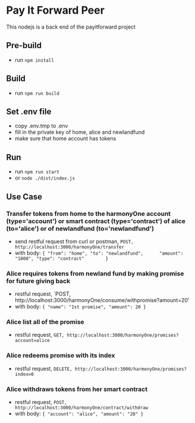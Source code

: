 ﻿# Pay It Forward Peer

This nodejs is a back end of the payitforward project

## Pre-build
- run `npm install`

## Build
- run `npm run build`

## Set .env file
- copy .env.tmp to .env
- fill in the private key of home, alice and newlandfund
- make sure that home account has tokens

## Run
- run `npm run start`
- or `node ./dist/index.js`

## Use Case
###  Transfer tokens from home to the harmonyOne account (type='account') or smart contract (type='contract') of alice (to='alice') or of newlandfund (to='newlandfund')
- send restful request from curl or postman, `POST, http://localhost:3000/harmonyOne/transfer`
- with body: 
`{
    "from": "home",
    "to": "newlandfund",     
    "amount": "1000",
    "type": "contract"       
}`

### Alice requires tokens from newland fund by making promise for future giving back
- restful request, `POST, http://localhost:3000/harmonyOne/consume/withpromise?amount=20'
- with body:
`{
    "name": "1st promise",
    "amount": 20
}`

### Alice list all of the promise
- restful request, `GET, http://localhost:3000/harmonyOne/promises?account=alice`

### Alice redeems promise with its index
- restful request, `DELETE, http://localhost:3000/harmonyOne/promises?index=0`

### Alice withdraws tokens from her smart contract
- restful request, `POST, http://localhost:3000/harmonyOne/contract/withdraw`
- with body: 
`{
    "account": "alice",
    "amount": "20"
}`